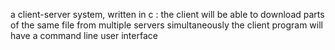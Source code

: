a client-server system, written in c :
the client will be able to download parts of the same file from multiple servers simultaneously
the client program will have a command line user interface